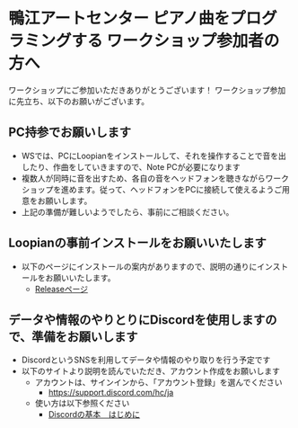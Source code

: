 # 鴨江アートセンター ピアノ曲をプログラミングする ワークショップ参加者の方へ

ワークショップにご参加いただきありがとうございます！
ワークショップ参加に先立ち、以下のお願いがございます。

## PC持参でお願いします

- WSでは、PCにLoopianをインストールして、それを操作することで音を出したり、作曲をしていきますので、Note PCが必要になります
- 複数人が同時に音を出すため、各自の音をヘッドフォンを聴きながらワークショップを進めます。従って、ヘッドフォンをPCに接続して使えるようご用意をお願いします。
- 上記の準備が難しいようでしたら、事前にご相談ください。


## Loopianの事前インストールをお願いいたします

- 以下のページにインストールの案内がありますので、説明の通りにインストールをお願いいたします。
    - [Releaseページ](https://github.com/hasebems/Loopian_Rust/releases)


## データや情報のやりとりにDiscordを使用しますので、準備をお願いします

- DiscordというSNSを利用してデータや情報のやり取りを行う予定です
- 以下のサイトより説明を読んでいただき、アカウント作成をお願いします
    - アカウントは、サインインから、「アカウント登録」を選んでください
        - https://support.discord.com/hc/ja
    - 使い方は以下参照ください
        - [Discordの基本　はじめに](https://support.discord.com/hc/ja/sections/360008206871-%E3%81%AF%E3%81%98%E3%82%81%E3%81%AB)
